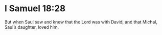 # I Samuel 18:28

But when Saul saw and knew that the Lord was with David, and that Michal, Saul’s daughter, loved him,
